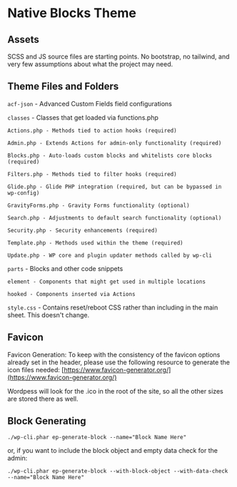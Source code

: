 # Native Blocks Theme

## Assets

SCSS and JS source files are starting points. No bootstrap, no tailwind, and very few assumptions about what the project may need. 

## Theme Files and Folders

`acf-json` - Advanced Custom Fields field configurations

`classes` - Classes that get loaded via functions.php

	Actions.php - Methods tied to action hooks (required)

	Admin.php - Extends Actions for admin-only functionality (required)

    Blocks.php - Auto-loads custom blocks and whitelists core blocks (required)

	Filters.php - Methods tied to filter hooks (required)

    Glide.php - Glide PHP integration (required, but can be bypassed in wp-config)

	GravityForms.php - Gravity Forms functionality (optional)
	
	Search.php - Adjustments to default search functionality (optional)
	
	Security.php - Security enhancements (required)

    Template.php - Methods used within the theme (required)

    Update.php - WP core and plugin updater methods called by wp-cli

`parts` - Blocks and other code snippets

	element - Components that might get used in multiple locations

	hooked - Components inserted via Actions

`style.css` - Contains reset/reboot CSS rather than including in the main sheet. This doesn't change.

## Favicon

Favicon Generation: To keep with the consistency of the favicon options already set in the header, please use the following resource to generate the icon files needed:
[https://www.favicon-generator.org/](https://www.favicon-generator.org/)

Wordpess will look for the .ico in the root of the site, so all the other sizes are stored there as well. 

## Block Generating

`./wp-cli.phar ep-generate-block --name="Block Name Here"`

or, if you want to include the block object and empty data check for the admin:

`./wp-cli.phar ep-generate-block --with-block-object --with-data-check --name="Block Name Here"`
